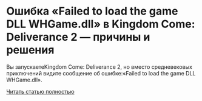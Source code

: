 # Ошибка «Failed to load the game DLL WHGame.dll» в Kingdom Come: Deliverance 2 — причины и решения



Вы запускаетеKingdom Come: Deliverance 2, но вместо средневековых приключений видите сообщение об ошибке:«Failed to load the game DLL WHGame.dll».

[Читать статью полностью](https://xyberbara.com/gaming/whgame-dll-kcd2/)
